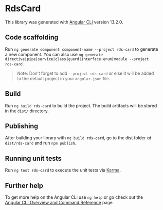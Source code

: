# RdsCard

This library was generated with [Angular CLI](https://github.com/angular/angular-cli) version 13.2.0.

## Code scaffolding

Run `ng generate component component-name --project rds-card` to generate a new component. You can also use `ng generate directive|pipe|service|class|guard|interface|enum|module --project rds-card`.
> Note: Don't forget to add `--project rds-card` or else it will be added to the default project in your `angular.json` file. 

## Build

Run `ng build rds-card` to build the project. The build artifacts will be stored in the `dist/` directory.

## Publishing

After building your library with `ng build rds-card`, go to the dist folder `cd dist/rds-card` and run `npm publish`.

## Running unit tests

Run `ng test rds-card` to execute the unit tests via [Karma](https://karma-runner.github.io).

## Further help

To get more help on the Angular CLI use `ng help` or go check out the [Angular CLI Overview and Command Reference](https://angular.io/cli) page.
